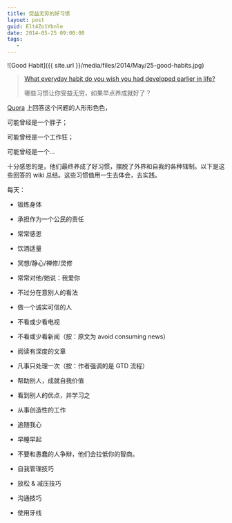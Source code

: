 ```yaml
---
title: 受益无穷的好习惯
layout: post
guid: Elt4Zo1Ybnle
date: 2014-05-25 09:00:00
tags:
   - 
---
```


![Good Habit]({{ site.url }}/media/files/2014/May/25-good-habits.jpg)

> [What everyday habit do you wish you had developed earlier in life?](http://www.quora.com/What-everyday-habit-do-you-wish-you-had-developed-earlier-in-life)
> 
> 哪些习惯让你受益无穷，如果早点养成就好了？


[Quora](http://www.quora.com/What-everyday-habit-do-you-wish-you-had-developed-earlier-in-life) 上回答这个问题的人形形色色，

可能曾经是一个胖子；

可能曾经是一个工作狂；

可能曾经是一个...

十分感恩的是，他们最终养成了好习惯，摆脱了外界和自我的各种辖制。以下是这些回答的 wiki 总结。这些习惯值用一生去体会，去实践。


每天：

* 锻炼身体

* 承担作为一个公民的责任

* 常常感恩

* 饮酒适量

* 冥想/静心/禅修/灵修

* 常常对他/她说：我爱你

* 不过分在意别人的看法

* 做一个诚实可信的人

* 不看或少看电视

* 不看或少看新闻（按：原文为 avoid consuming news）

* 阅读有深度的文章

* 凡事只处理一次（按：作者强调的是 GTD 流程）

* 帮助别人，成就自我价值

* 看到别人的优点，并学习之

* 从事创造性的工作

* 追随我心

* 早睡早起

* 不要和愚蠢的人争辩，他们会拉低你的智商。

* 自我管理技巧

* 放松 & 减压技巧

* 沟通技巧

* 使用牙线


